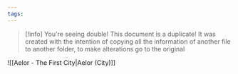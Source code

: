 ```yaml
---
tags:
---
```

>[!info] You're seeing double!
>This document is a duplicate! It was created with the intention of copying all the information of another file to another folder, to make alterations go to the original

![[Aelor - The First City|Aelor (City)]]